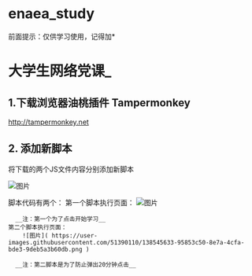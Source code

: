 # enaea_study
前面提示：仅供学习使用，记得加*
# 大学生网络党课_
## 1.下载浏览器油桃插件 Tampermonkey
http://tampermonkey.net
## 2. 添加新脚本
 将下载的两个JS文件内容分别添加新脚本
 
![图片](https://user-images.githubusercontent.com/51390110/138545482-9c28ccda-e927-442c-932b-7803d8a0b7a8.png)

脚本代码有两个：
    第一个脚本执行页面：
      ![图片](https://user-images.githubusercontent.com/51390110/138545961-5953c789-80f3-482e-8b56-d1e5b23eff33.png)
      
      __注：第一个为了点击开始学习__  
    第二个脚本执行页面：
        ![图片]( https://user-images.githubusercontent.com/51390110/138545633-95853c50-8e7a-4cfa-bde3-9deb5a3b60db.png )
        
      __注：第二脚本是为了防止弹出20分钟点击__  
      
    
      
      
     
